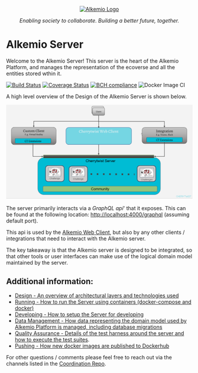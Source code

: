 <p align="center">
  <a href="http://alkem.io/" target="blank"><img src="https://alkem.io/uploads/logos/alkemio-logo.svg" width="400" alt="Alkemio Logo" /></a>
</p>
<p align="center"><i>Enabling society to collaborate. Building a better future, together.</i></p>

# Alkemio Server

Welcome to the Alkemio Server! This server is the heart of the Alkemio Platform, and manages the representation of the ecoverse and all the entities stored wthin it.

[![Build Status](https://travis-ci.com/cherrytwist/Server.svg?branch=develop)](https://travis-ci.com/cherrytwist/Server) [![Coverage Status](https://coveralls.io/repos/github/alkem-io/server/badge.svg?branch=develop)](https://coveralls.io/github/alkem-io/server?branch=develop) [![BCH compliance](https://bettercodehub.com/edge/badge/cherrytwist/Server?branch=develop)](https://bettercodehub.com/) ![Docker Image CI](https://github.com/alkem-io/Server/workflows/Docker%20Image%20CI/badge.svg?branch=master)

A high level overview of the Design of the Alkemio Server is shown below.

<p >
<img src="docs/images/ct-server-design.png" alt="Component Diagram" width="600" />
</p>

The server primarily interacts via a _*GraphQL api*_' that it exposes. This can be found at the following location: <http://localhost:4000/graphql> (assuming default port).

This api is used by the [Alkemio Web Client](http://github.com/alkem-io/Client.Web), but also by any other clients / integrations that need to interact with the Alkemio server.

The key takeaway is that the Alkemio server is designed to be integrated, so that other tools or user interfaces can make use of the logical domain model maintained by the server.

## **Additional information**:

- [Design - An overview of architectural layers and technologies used](docs/Design.md)
- [Running - How to run the Server using containers (docker-compose and docker)](docs/Running.md)
- [Developing - How to setup the Server for developing](docs/Developing.md)
- [Data Management - How data representing the domain model used by Alkemio Platform is managed, including database migrations](docs/DataManagement.md)
- [Quality Assurance - Details of the test harness around the server and how to execute the test suites](docs/QA.md).
- [Pushing - How new docker images are published to Dockerhub](docs/Publishing.md)

For other questions / comments please feel free to reach out via the channels listed in the [Coordination Repo](http://github.com/alkem-io/coordination).
